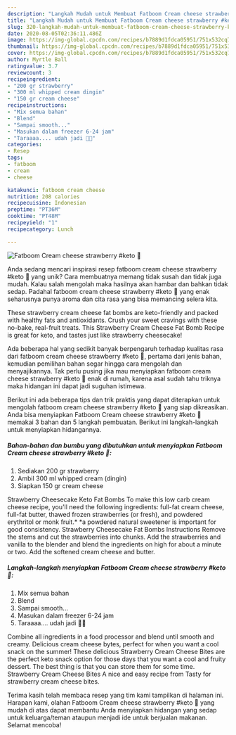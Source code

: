 ```yaml
---
description: "Langkah Mudah untuk Membuat Fatboom Cream cheese strawberry #keto 🍓 yang Bisa Manjain Lidah"
title: "Langkah Mudah untuk Membuat Fatboom Cream cheese strawberry #keto 🍓 yang Bisa Manjain Lidah"
slug: 320-langkah-mudah-untuk-membuat-fatboom-cream-cheese-strawberry-keto-yang-bisa-manjain-lidah
date: 2020-08-05T02:36:11.486Z
image: https://img-global.cpcdn.com/recipes/b7889d1fdca05951/751x532cq70/fatboom-cream-cheese-strawberry-keto-🍓-foto-resep-utama.jpg
thumbnail: https://img-global.cpcdn.com/recipes/b7889d1fdca05951/751x532cq70/fatboom-cream-cheese-strawberry-keto-🍓-foto-resep-utama.jpg
cover: https://img-global.cpcdn.com/recipes/b7889d1fdca05951/751x532cq70/fatboom-cream-cheese-strawberry-keto-🍓-foto-resep-utama.jpg
author: Myrtle Ball
ratingvalue: 3.7
reviewcount: 3
recipeingredient:
- "200 gr strawberry"
- "300 ml whipped cream dingin"
- "150 gr cream cheese"
recipeinstructions:
- "Mix semua bahan"
- "Blend"
- "Sampai smooth..."
- "Masukan dalam freezer 6-24 jam"
- "Taraaaa.... udah jadi 🍓😍"
categories:
- Resep
tags:
- fatboom
- cream
- cheese

katakunci: fatboom cream cheese 
nutrition: 208 calories
recipecuisine: Indonesian
preptime: "PT36M"
cooktime: "PT48M"
recipeyield: "1"
recipecategory: Lunch

---
```



![Fatboom Cream cheese strawberry #keto 🍓](https://img-global.cpcdn.com/recipes/b7889d1fdca05951/751x532cq70/fatboom-cream-cheese-strawberry-keto-🍓-foto-resep-utama.jpg)

Anda sedang mencari inspirasi resep fatboom cream cheese strawberry #keto 🍓 yang unik? Cara membuatnya memang tidak susah dan tidak juga mudah. Kalau salah mengolah maka hasilnya akan hambar dan bahkan tidak sedap. Padahal fatboom cream cheese strawberry #keto 🍓 yang enak seharusnya punya aroma dan cita rasa yang bisa memancing selera kita.

These strawberry cream cheese fat bombs are keto-friendly and packed with healthy fats and antioxidants. Crush your sweet cravings with these no-bake, real-fruit treats. This Strawberry Cream Cheese Fat Bomb Recipe is great for keto, and tastes just like strawberry cheesecake!

Ada beberapa hal yang sedikit banyak berpengaruh terhadap kualitas rasa dari fatboom cream cheese strawberry #keto 🍓, pertama dari jenis bahan, kemudian pemilihan bahan segar hingga cara mengolah dan menyajikannya. Tak perlu pusing jika mau menyiapkan fatboom cream cheese strawberry #keto 🍓 enak di rumah, karena asal sudah tahu triknya maka hidangan ini dapat jadi suguhan istimewa.


Berikut ini ada beberapa tips dan trik praktis yang dapat diterapkan untuk mengolah fatboom cream cheese strawberry #keto 🍓 yang siap dikreasikan. Anda bisa menyiapkan Fatboom Cream cheese strawberry #keto 🍓 memakai 3 bahan dan 5 langkah pembuatan. Berikut ini langkah-langkah untuk menyiapkan hidangannya.

<!--inarticleads1-->

##### Bahan-bahan dan bumbu yang dibutuhkan untuk menyiapkan Fatboom Cream cheese strawberry #keto 🍓:

1. Sediakan 200 gr strawberry
1. Ambil 300 ml whipped cream (dingin)
1. Siapkan 150 gr cream cheese


Strawberry Cheesecake Keto Fat Bombs To make this low carb cream cheese recipe, you&#39;ll need the following ingredients: full-fat cream cheese, full-fat butter, thawed frozen strawberries (or fresh), and powdered erythritol or monk fruit.* *a powdered natural sweetener is important for good consistency. Strawberry Cheesecake Fat Bombs Instructions Remove the stems and cut the strawberries into chunks. Add the strawberries and vanilla to the blender and blend the ingredients on high for about a minute or two. Add the softened cream cheese and butter. 

<!--inarticleads2-->

##### Langkah-langkah menyiapkan Fatboom Cream cheese strawberry #keto 🍓:

1. Mix semua bahan
1. Blend
1. Sampai smooth...
1. Masukan dalam freezer 6-24 jam
1. Taraaaa.... udah jadi 🍓😍


Combine all ingredients in a food processor and blend until smooth and creamy. Delicious cream cheese bytes, perfect for when you want a cool snack on the summer! These delicious Strawberry Cream Cheese Bites are the perfect keto snack option for those days that you want a cool and fruity dessert. The best thing is that you can store them for some time. Strawberry Cream Cheese Bites A nice and easy recipe from Tasty for strawberry cream cheese bites. 

Terima kasih telah membaca resep yang tim kami tampilkan di halaman ini. Harapan kami, olahan Fatboom Cream cheese strawberry #keto 🍓 yang mudah di atas dapat membantu Anda menyiapkan hidangan yang sedap untuk keluarga/teman ataupun menjadi ide untuk berjualan makanan. Selamat mencoba!
